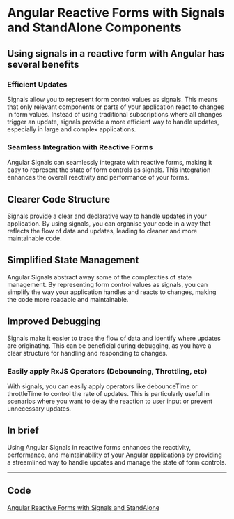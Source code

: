 # Angular Reactive Forms with Signals and StandAlone Components

## Using signals in a reactive form with Angular has several benefits

### Efficient Updates
Signals allow you to represent form control values as signals. This means that only relevant components or parts of your application react to changes in form values. Instead of using traditional subscriptions where all changes trigger an update, signals provide a more efficient way to handle updates, especially in large and complex applications.

### Seamless Integration with Reactive Forms
Angular Signals can seamlessly integrate with reactive forms, making it easy to represent the state of form controls as signals. This integration enhances the overall reactivity and performance of your forms.

## Clearer Code Structure
Signals provide a clear and declarative way to handle updates in your application. By using signals, you can organise your code in a way that reflects the flow of data and updates, leading to cleaner and more maintainable code.

## Simplified State Management
Angular Signals abstract away some of the complexities of state management. By representing form control values as signals, you can simplify the way your application handles and reacts to changes, making the code more readable and maintainable.

## Improved Debugging
Signals make it easier to trace the flow of data and identify where updates are originating. This can be beneficial during debugging, as you have a clear structure for handling and responding to changes.

### Easily apply RxJS Operators (Debouncing, Throttling, etc) 
With signals, you can easily apply operators like debounceTime or throttleTime to control the rate of updates. This is particularly useful in scenarios where you want to delay the reaction to user input or prevent unnecessary updates.


## In brief
Using Angular Signals in reactive forms enhances the reactivity, performance, and maintainability of your Angular applications by providing a streamlined way to handle updates and manage the state of form controls.

---

## Code
[Angular Reactive Forms with Signals and StandAlone](https://stackblitz.com/~/github.com/leolanese/Angular-Signal-ReactiveForms)

